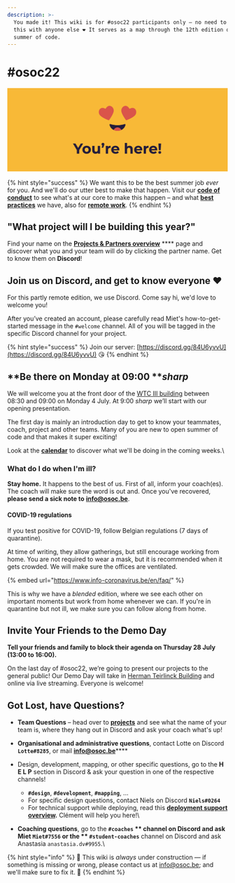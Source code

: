 ```yaml
---
description: >-
  You made it! This wiki is for #osoc22 participants only – no need to share
  this with anyone else ❤ It serves as a map through the 12th edition of open
  summer of code.
---
```


# #osoc22



![You made it, we're so happy you are here!](<.gitbook/assets/Screenshot 2020-06-18 at 14.41.43.png>)

{% hint style="success" %}
We want this to be the best summer job _ever_ for you. And we'll do our utter best to make that happen. Visit our [**code of conduct**](https://help.osoc.be/global/code-of-conduct) to see what's at our core to make this happen – and what [**best practices**](https://help.osoc.be/global/way-of-work) we have, also for [**remote work**](https://help.osoc.be/global/way-of-work/working-together-in-a-remote-setting).
{% endhint %}

## "What project will I be building this year?"

Find your name on the [**Projects & Partners overview**](projects-partners/projects-partners-overview.md) **** page and discover what you and your team will do by clicking the partner name. Get to know them on **Discord**!

## Join us on Discord, and get to know everyone ❤

For this partly remote edition, we use Discord. Come say hi, we'd love to welcome you!

After you’ve created an account, please carefully read Miet's how-to-get-started message in the `#welcome` channel. All of you will be tagged in the specific Discord channel for your project.

{% hint style="success" %}
Join our server: [https://discord.gg/84U6yvvU](https://discord.gg/84U6yvvU) 😘
{% endhint %}

## **Be there on Monday at 09:00 **_**sharp**_

We will welcome you at the front door of the [WTC III building](https://www.openstreetmap.org/node/3964305614#map=19/50.86078/4.35616) between 08:30 and 09:00 on Monday 4 July. At 9:00 _sharp_ we’ll start with our opening presentation.

The first day is mainly an introduction day to get to know your teammates, coach, project and other teams. Many of you are new to open summer of code and that makes it super exciting!

Look at the [**calendar**](calendar/) to discover what we'll be doing in the coming weeks.\


### What do I do when I'm ill?

**Stay home.** It happens to the best of us. First of all, inform your coach(es). The coach will make sure the word is out and. Once you've recovered, **please send a sick note to** [**info@osoc.be**](mailto:info@osoc.be).

#### COVID-19 regulations

If you test positive for COVID-19, follow Belgian regulations (7 days of quarantine).

At time of writing, they allow gatherings, but still encourage working from home. You are not required to wear a mask, but it is recommended when it gets crowded. We will make sure the offices are ventilated.

{% embed url="https://www.info-coronavirus.be/en/faq/" %}

This is why we have a _blended_ edition, where we see each other on important moments but work from home whenever we can. If you're in quarantine but not ill, we make sure you can follow along from home.

## **Invite Your Friends to the Demo Day**

**Tell your friends and family to block their agenda on Thursday 28 July (13:00 to 16:00).**

On the last day of #osoc22, we’re going to present our projects to the general public! Our Demo Day will take in [Herman Teirlinck Building](https://www.openstreetmap.org/way/444059131) and online via live streaming. Everyone is welcome!

## Got Lost, have Questions?

* **Team Questions** – head over to [**projects**](projects-partners/projects-partners-overview.md) and see what the name of your team is, where they hang out in Discord and ask your coach what's up!
* **Organisational and administrative questions**, contact Lotte on Discord **`Lotte#8285`**, or mail [**info@osoc.be**](mailto:info@osoc.be)****
* Design, development, mapping, or other specific questions, go to the **H E L P** section in Discord & ask your question in one of the respective channels!
  * **`#design`**, **`#development`**, **`#mapping`**, ...&#x20;
  * For specific design questions, contact Niels on Discord **`Niels#0264`**
  * For technical support while deploying, read this [**deployment support overview**](https://github.com/osoc22/technical-support)**.** Clément will help you here!\

* **Coaching questions**, go to the **`#coaches` ** channel on Discord and ask Miet `Miet#7556` or the ** `#student-coaches`** channel on Discord and ask Anastasia `anastasia.dv#9955`.\


{% hint style="info" %}
🚧 This wiki is _always_ under construction — if something is missing or wrong, please contact us at info@osoc.be; and we'll make sure to fix it. 🚧
{% endhint %}
